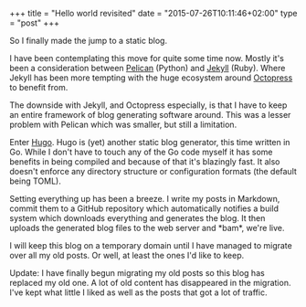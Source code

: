 +++
title = "Hello world revisited"
date = "2015-07-26T10:11:46+02:00"
type = "post"
+++

So I finally made the jump to a static blog.

I have been contemplating this move for quite some time now. Mostly it's been a
consideration between [Pelican](http://blog.getpelican.com/) (Python) and
[Jekyll](http://jekyllrb.com/) (Ruby). Where Jekyll has been more tempting with
the huge ecosystem around [Octopress](http://octopress.org/) to benefit from.

The downside with Jekyll, and Octopress especially, is that I have to keep an
entire framework of blog generating software around. This was a lesser problem
with Pelican which was smaller, but still a limitation.

Enter [Hugo](http://gohugo.io/). Hugo is (yet) another static blog generator,
this time written in Go. While I don't have to touch any of the Go code myself
it has some benefits in being compiled and because of that it's blazingly fast.
It also doesn't enforce any directory structure or configuration formats (the
default being TOML).

Setting everything up has been a breeze. I write my posts in Markdown, commit
them to a GitHub repository which automatically notifies a build system which
downloads everything and generates the blog. It then uploads the generated blog
files to the web server and \*bam\*, we're live.

I will keep this blog on a temporary domain until I have managed to migrate over
all my old posts. Or well, at least the ones I'd like to keep.

Update: I have finally begun migrating my old posts so this blog has replaced my
old one. A lot of old content has disappeared in the migration. I've kept what
little I liked as well as the posts that got a lot of traffic.
